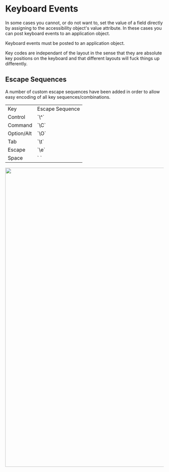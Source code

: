 # Keyboard Events

In some cases you cannot, or do not want to,  set the value of a field
directly by assigning to the accessibility object's value
attribute. In these cases you can post keyboard events to an
application object.

Keyboard events must be posted to an application object.

Key codes are independant of the layout in the sense that they are
absolute key positions on the keyboard and that different layouts will
fuck things up differently.

## Escape Sequences

A number of custom escape sequences have been added in order to allow easy
encoding of all key sequences/combinations.

<table style="1px solid black">
<tr><td>Key</td><td>Escape Sequence</td></tr>
<tr><td>Control</td><td>`\^`</td></tr>
<tr><td>Command</td><td>`\C`</td></tr>
<tr><td>Option/Alt</td><td>`\O`</td></tr>
<tr><td>Tab</td><td>`\t`</td></tr>
<tr><td>Escape</td><td>`\e`</td></tr>
<tr><td>Space</td><td>` `</td></tr>
</table>

<a href="images/imtx-virtual-keycodes.png">
<img style="heigh: 500px; width: 950px" src="/docs/file/docs/images/imtx-virtual-keycodes.png" />
</a>

